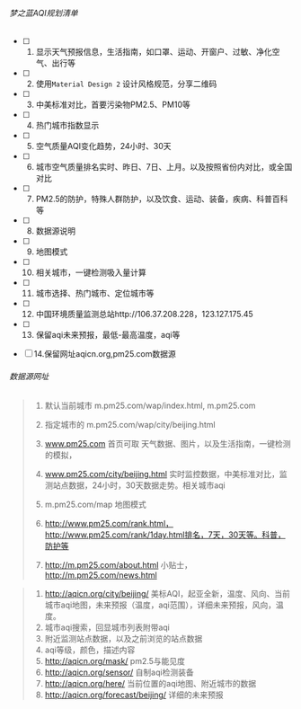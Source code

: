 ###### 梦之蓝AQI规划清单

- [ ] 1. 显示天气预报信息，生活指南，如口罩、运动、开窗户、过敏、净化空气、出行等
- [ ] 2. 使用`Material Design 2` 设计风格规范，分享二维码
- [ ] 3. 中美标准对比，首要污染物PM2.5、PM10等
- [ ] 4. 热门城市指数显示
- [ ] 5. 空气质量AQI变化趋势，24小时、30天
- [ ] 6. 城市空气质量排名实时、昨日、7日、上月。以及按照省份内对比，或全国对比
- [ ] 7. PM2.5的防护，特殊人群防护，以及饮食、运动、装备，疾病、科普百科等
- [ ] 8. 数据源说明
- [ ] 9. 地图模式
- [ ] 10. 相关城市，一键检测吸入量计算
- [ ] 11. 城市选择、热门城市、定位城市等
- [ ] 12. 中国环境质量监测总站http://106.37.208.228，123.127.175.45
- [ ] 13. 保留aqi未来预报，最低-最高温度，aqi等
- [ ] 14.保留网址aqicn.org,pm25.com数据源





###### 数据源网址

> 1. 默认当前城市 m.pm25.com/wap/index.html, m.pm25.com
> 2. 指定城市的 m.pm25.com/wap/city/beijing.html
> 3. www.pm25.com 首页可取 天气数据、图片，以及生活指南，一键检测的模拟，
> 4. www.pm25.com/city/beijing.html 实时监控数据，中美标准对比，监测站点数据，24小时，30天数据走势。相关城市aqi
> 5. m.pm25.com/map 地图模式
> 6. http://www.pm25.com/rank.html，http://www.pm25.com/rank/1day.html排名，7天，30天等。科普，防护等
>
> 7. http://m.pm25.com/about.html 小贴士，http://m.pm25.com/news.html



> 1. http://aqicn.org/city/beijing/ 美标AQI，起亚全新，温度、风向、当前城市aqi地图，未来预报（温度，aqi范围），详细未来预报，风向，温度。
> 2. 城市aqi搜索，回显城市列表附带aqi
> 3. 附近监测站点数据，以及之前浏览的站点数据
> 4. aqi等级，颜色，描述内容
> 5. http://aqicn.org/mask/ pm2.5与能见度
> 6. http://aqicn.org/sensor/ 自制aqi检测装备
> 7. http://aqicn.org/here/ 当前位置的aqi地图、附近城市的数据
> 8. http://aqicn.org/forecast/beijing/ 详细的未来预报